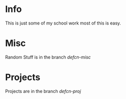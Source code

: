 # Info #
This is just some of my school work most of this is easy.
# Misc #
Random Stuff is in the branch *defcn-misc*
# Projects #
Projects are in the branch *defcn-proj*
